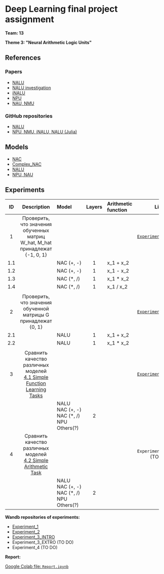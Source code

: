 
# Deep Learning final project assignment

**Team: 13**

**Theme 3: "Neural Arithmetic Logic Units"**

## References

### Papers
- [NALU](https://arxiv.org/pdf/1808.00508.pdf)
- [NALU investigation](https://github.com/FrederikWarburg/latent_disagreement)
- [iNALU](https://arxiv.org/pdf/2003.07629v1.pdf)
- [NPU](https://arxiv.org/pdf/2006.01681.pdf)
- [NAU, NMU](https://openreview.net/pdf?id=H1gNOeHKPS)

### GitHub repositories
- [NALU](https://github.com/kevinzakka/NALU-pytorch)
- [NPU, NMU, iNALU, NALU (Julia)](https://github.com/nmheim/NeuralArithmetic.jl)

## Models

- [NAC](./models/nac.py)
- [Complex_NAC](./models/complex_nac.py)
- [NALU](./models/nalu.py)
- [NPU, NAU](./models/npu.py)


## Experiments

| ID | Description | Model | Layers | Arithmetic function | Link |
| :-: | :-: | :-- | :-: | :-- | :-: |
| 1 | Проверить, <br /> что значения обученных матриц <br /> W_hat, M_hat принадлежат {-1, 0, 1} | | | | [`Experiment_1.ipynb`](Experiment_1.ipynb) |
| 1.1 | | NAC&#160;(+,&#160;-) | 1 | x_1 + x_2 | |
| 1.2 | | NAC&#160;(+,&#160;-) | 1 | x_1 - x_2 | |
| 1.3 | | NAC&#160;(*,&#160;/) | 1 | x_1 * x_2 | |
| 1.4 | | NAC&#160;(*,&#160;/) | 1 | x_1 / x_2 | |
| | | | | |
| 2 | Проверить, <br /> что значения обученной матрицы G <br /> принадлежат {0, 1} | | | | [`Experiment_2.ipynb`](Experiment_2.ipynb) |
| 2.1 | | NALU | 1 | x_1 + x_2 | |
| 2.2 | | NALU | 1 | x_1 * x_2 | |
| | | | | |
| 3 | Сравнить качество различных моделей <br /> [4.1 Simple Function Learning Tasks](https://papers.nips.cc/paper/2018/file/0e64a7b00c83e3d22ce6b3acf2c582b6-Paper.pdf) | | | | [`Experiment_3.ipynb`](Experiment_3.ipynb) |
| | | NALU <br /> NAC&#160;(+,&#160;-) <br /> NAC&#160;(*,&#160;/) <br /> NPU <br /> Others(?) <br />| 2 |  | |
| 4 | Сравнить качество различных моделей <br /> [4.2 Simple Arithmetic Task](https://arxiv.org/pdf/2006.01681.pdf])| | | | `Experiment_4.ipynb` (TO DO) |
| | | NALU <br /> NAC&#160;(+,&#160;-) <br /> NAC&#160;(*,&#160;/) <br /> NPU <br /> Others(?) <br />| 2 |  | |


**Wandb repositories of experiments:**

- [Experiment_1](https://wandb.ai/galmitr/Experiment_1)
- [Experiment_2](https://wandb.ai/galmitr/Experiment_2)
- [Experiment_3_INTRO](https://wandb.ai/galmitr/INTERPOLATION)
- Experiment_3_EXTRO (TO DO)
- Experiment_4 (TO DO)


**Report:**

[Google Colab file: `Report.ipynb`](https://colab.research.google.com/drive/1icQ92gBv-kuD7pY39xzeKBe6cJx9pAyU?usp=sharing)